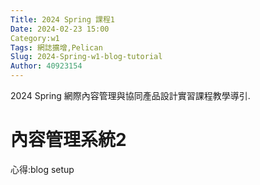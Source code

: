 ```yaml
---
Title: 2024 Spring 課程1
Date: 2024-02-23 15:00
Category:w1
Tags: 網誌擴增,Pelican
Slug: 2024-Spring-w1-blog-tutorial
Author: 40923154
---
```


2024 Spring 網際內容管理與協同產品設計實習課程教學導引.

<!-- PELICAN_END_SUMMARY -->

# 內容管理系統2
心得:blog setup
